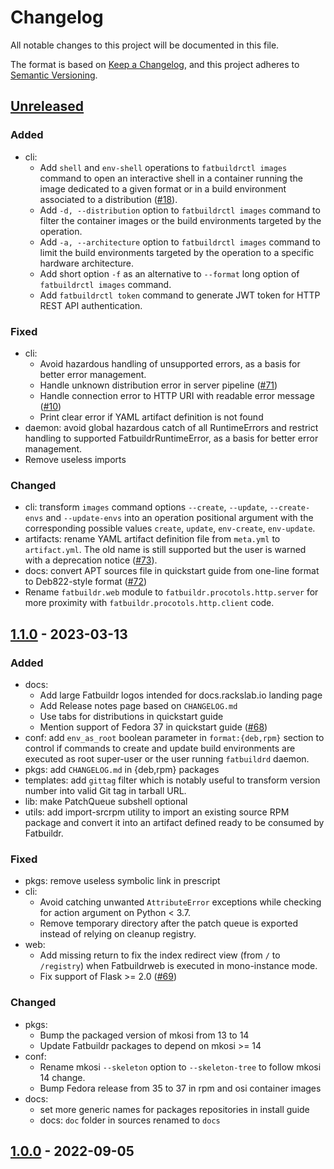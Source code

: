 # Changelog

All notable changes to this project will be documented in this file.

The format is based on [Keep a Changelog](https://keepachangelog.com/en/1.0.0/),
and this project adheres to [Semantic Versioning](https://semver.org/spec/v2.0.0.html).

## [Unreleased]

### Added
- cli:
  - Add `shell` and `env-shell` operations to `fatbuildrctl images` command to
    open an interactive shell in a container running the image dedicated to a
    given format or in a build environment associated to a distribution
    ([#18](https://github.com/rackslab/fatbuildr/issues/18)).
  - Add `-d, --distribution` option to `fatbuildrctl images` command to filter
    the container images or the build environments targeted by the operation.
  - Add `-a, --architecture` option to `fatbuildrctl images` command to limit
    the build environments targeted by the operation to a specific hardware
    architecture.
  - Add short option `-f` as an alternative to `--format` long option of
    `fatbuildrctl images` command.
  - Add `fatbuildrctl token` command to generate JWT token for HTTP REST API
    authentication.

### Fixed
- cli:
  - Avoid hazardous handling of unsupported errors, as a basis for better
    error management.
  - Handle unknown distribution error in server pipeline
    ([#71](https://github.com/rackslab/fatbuildr/issues/71))
  - Handle connection error to HTTP URI with readable error message
    ([#10](https://github.com/rackslab/fatbuildr/issues/10))
  - Print clear error if YAML artifact definition is not found
- daemon: avoid global hazardous catch of all RuntimeErrors and restrict
  handling to supported FatbuildrRuntimeError, as a basis for better error
  management.
- Remove useless imports

### Changed
- cli: transform `images` command options `--create`, `--update`,
  `--create-envs` and `--update-envs` into an operation positional argument with
  the corresponding possible values `create`, `update`, `env-create`,
  `env-update`.
- artifacts: rename YAML artifact definition file from `meta.yml` to
  `artifact.yml`. The old name is still supported but the user is warned with a
  deprecation notice ([#73](https://github.com/rackslab/fatbuildr/issues/73)).
- docs: convert APT sources file in quickstart guide from one-line format to
  Deb822-style format ([#72](https://github.com/rackslab/fatbuildr/issues/72))
- Rename `fatbuildr.web` module to `fatbuildr.procotols.http.server` for more
  proximity with `fatbuildr.procotols.http.client` code.

## [1.1.0] - 2023-03-13

### Added

- docs:
  - Add large Fatbuildr logos intended for docs.rackslab.io landing page
  - Add Release notes page based on `CHANGELOG.md`
  - Use tabs for distributions in quickstart guide
  - Mention support of Fedora 37 in quickstart guide
    ([#68](https://github.com/rackslab/fatbuildr/issues/68))
- conf: add `env_as_root` boolean parameter in `format:{deb,rpm}` section to
  control if commands to create and update build environments are executed as
  root super-user or the user running `fatbuildrd` daemon.
- pkgs: add `CHANGELOG.md` in {deb,rpm} packages
- templates: add `gittag` filter which is notably useful to transform version
  number into valid Git tag in tarball URL.
- lib: make PatchQueue subshell optional
- utils: add import-srcrpm utility to import an existing source RPM package and
  convert it into an artifact defined ready to be consumed by Fatbuildr.

### Fixed
- pkgs: remove useless symbolic link in prescript
- cli:
  - Avoid catching unwanted `AttributeError` exceptions while checking for action
    argument on Python < 3.7.
  - Remove temporary directory after the patch queue is exported instead of
    relying on cleanup registry.
- web:
  - Add missing return to fix the index redirect view (from `/` to
    `/registry`) when Fatbuildrweb is executed in mono-instance mode.
  - Fix support of Flask >= 2.0
    ([#69](https://github.com/rackslab/fatbuildr/issues/69))

### Changed
- pkgs:
  - Bump the packaged version of mkosi from 13 to 14
  - Update Fatbuildr packages to depend on mkosi >= 14
- conf:
  - Rename mkosi `--skeleton` option to `--skeleton-tree` to follow mkosi 14
    change.
  - Bump Fedora release from 35 to 37 in rpm and osi container images
- docs:
  - set more generic names for packages repositories in install guide
  - docs: `doc` folder in sources renamed to `docs`

## [1.0.0] - 2022-09-05

[unreleased]: https://github.com/rackslab/fatbuildr/compare/v1.0.0...HEAD
[1.1.0]: https://github.com/rackslab/fatbuildr/releases/tag/v1.1.0
[1.0.0]: https://github.com/rackslab/fatbuildr/releases/tag/v1.0.0
